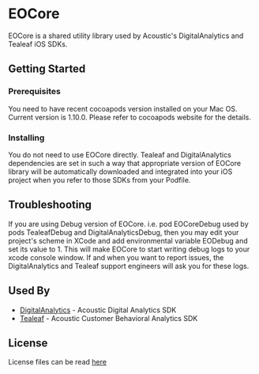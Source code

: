 # EOCore

EOCore is a shared utility library used by Acoustic's DigitalAnalytics and Tealeaf iOS SDKs.


## Getting Started

### Prerequisites

You need to have recent cocoapods version installed on your Mac OS. Current version is 1.10.0. Please refer to cocoapods website for the details.

### Installing

You do not need to use EOCore directly. Tealeaf and DigitalAnalytics dependencies are set in such a way that appropriate version of EOCore library will be automatically downloaded and integrated into your iOS project when you refer to those SDKs from your Podfile.

## Troubleshooting

If you are using Debug version of EOCore. i.e. pod EOCoreDebug used by pods TealeafDebug and DigitalAnalyticsDebug, then you may edit your project's scheme in XCode and add environmental variable EODebug and set its value to 1. This will make EOCore to start writing debug logs to your xcode console window. If and when you want to report issues, the DigitalAnalytics and Tealeaf support engineers will ask you for these logs.


## Used By

* [DigitalAnalytics](https://github.com/acoustic-analytics/DigitalAnalytics) - Acoustic Digital Analytics SDK
* [Tealeaf](https://github.com/acoustic-analytics/Tealeaf) - Acoustic Customer Behavioral Analytics SDK


## License

License files can be read [here](https://github.com/acoustic-analytics/EOCore/tree/master/Licenses)

